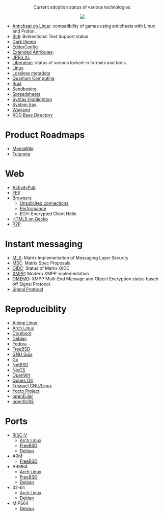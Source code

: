 <!-- vim: set tw=0: -->
<p align="center">Current adoption status of various technologies.</p>
<p align="center"><a href="https://awesome.re" target="_blank"><img src="https://awesome.re/badge-flat.svg"></a></p>

* [Anticheat on Linux](https://areweanticheatyet.com/): compatibility of games using anticheats with Linux and Proton.
* [Bidi](./bidi.md): Bidirectional Text Support status
* [Dark theme](./darktheme.me)
* [EditorConfig](https://editorconfig.org/)
* [Extended Attributes](https://wiki.archlinux.org/title/Extended_attributes#Software):
* [JPEG XL](./jpegxl.md)
* [Liberation](./liberation.md): status of various locked-in formats and tools.
* [Linux](./linux.md)
* [Lossless metadata](./metadata.md)
* [Quantum Computing](https://arewequantumyet.github.io/)
* [Rust](https://github.com/UgurcanAkkok/AreWeRustYet)
* [Sandboxing](./sandbox.md)
* [Spreadsheets](./spreadsheets.md)
* [Syntax Highlighting](./syntax.md)
* [System tray](./systray.md)
* [Wayland](https://arewewaylandyet.com/)
* [XDG Base Directory](https://wiki.archlinux.org/title/XDG_Base_Directory#Support)

# Product Roadmaps
* [MediaWiki](https://www.mediawiki.org/wiki/Feature_map)
* [Tutanota](https://tuta.com/roadmap)

# Web
* [ActivityPub](./activitypub.md)
* [FEP](./fep.md)
* [Browsers](https://privacytests.org/)
	+ [Unsolicited connections](https://github.com/privacytests/privacytests.org/discussions/215)
	+ [Performance](https://github.com/privacytests/privacytests.org/discussions/214)
	+ ECH: Encrypted Client Hello
* [HTML5 on Gecko](https://wiki.mozilla.org/Platform/AreWeFunYet)
* [P2P](https://arewedistributedyet.com/)

# Instant messaging
* [MLS](https://arewemlsyet.com/): Matrix implementation of Messaging Layer Security
* [MSC](https://github.com/matrix-org/matrix-spec-proposals): Matrix Spec Proposals
* [OIDC](https://areweoidcyet.com/): Status of Matrix OIDC
* [XMPP](https://docs.modernxmpp.org/client/protocol/): Modern XMPP implementation
* [OMEMO](https://omemo.top/): XMPP Multi-End Message and Object Encryption status based off Signal Protocol.
* [Signal Protocol](./liberation.md)

# Reproduciblity
* [Alpine Linux](https://tests.reproducible-builds.org/alpine/alpine.html)
* [Arch Linux](https://reproducible.archlinux.org/)
* [Coreboot](https://tests.reproducible-builds.org/coreboot/)
* [Debian](https://tests.reproducible-builds.org/debian/reproducible.html)
* [Fedora](https://pagure.io/fedora-reproducible-builds/project)
* [FreeBSD](https://tests.reproducible-builds.org/freebsd/)
* [GNU Guix](https://data.guix.gnu.org/repository/1/branch/master/latest-processed-revision/package-reproducibility)
* [Go](https://reproducible.nixos.org/)
* [NetBSD](https://tests.reproducible-builds.org/netbsd/)
* [NixOS](https://reproducible.nixos.org/)
* [OpenWrt](https://tests.reproducible-builds.org/openwrt/)
* [Qubes OS](https://qubesos.gitlab.io/qubes-g2g-report/)
* [Trisquel GNU/Linux](https://gitlab.com/debdistutils/reproduce/trisquel/)
* [Yocto Project](https://www.yoctoproject.org/reproducible-build-results/)
* [openEuler](https://reproducible-builds.openeuler.org/)
* [openSUSE](http://rb.zq1.de/compare.factory/)

# Ports
* [RISC-V](https://github.com/xmpf/awesome-risc-v)
	+ [Arch Linux](https://archriscv.felixc.at/.status/status.htm)
	+ [FreeBSD](https://wiki.freebsd.org/riscv/ports)
	+ [Debian](https://wiki.debian.org/RISC-V)
* ARM:
	+ [FreeBSD](https://www.freshports.org/search.php?stype=name&method=match&query=u-boot-&num=100&orderby=category&orderbyupdown=asc&search=Search&format=html&branch=head)
* ARM64
	+ [Arch Linux](https://archlinuxarm.org/wiki/Platforms)
	+ [FreeBSD](https://wiki.freebsd.org/arm64/ports)
	+ [Debian](https://www.debian.org/ports/arm/)
* 32-bit
	+ [Arch Linux](https://www.archlinux32.org/packages/)
	+ [Debian](https://www.debian.org/ports/i386/)
* MIPS64
	+ [Debian](https://wiki.debian.org/mips64el)
